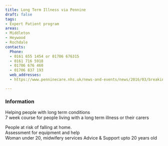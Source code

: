 ```yaml
---
title: Long Term Illness via Pennine
draft: false
tags:
- Expert Patient program
areas:
- Middleton
- Heywood
- Rochdale
contacts:
  Phone:
  - 0161 655 1454 or 01706 676315
  - 0161 716 5918
  - 01706 676 460
  - 01706 837 193
  web_addresses:
  - https://www.penninecare.nhs.uk/news-and-events/news/2016/03/breaking-the-symptom-cycle-with-the-expert-patient-programme/

---
```


### Information
Helping people with long term conditions  
7 week course for people living with a long term 
illness or their carers

People at risk of falling at home.   
Assessment for equipment and help  
Woman under 20, midwifery services
Advice & Support upto 20 years old